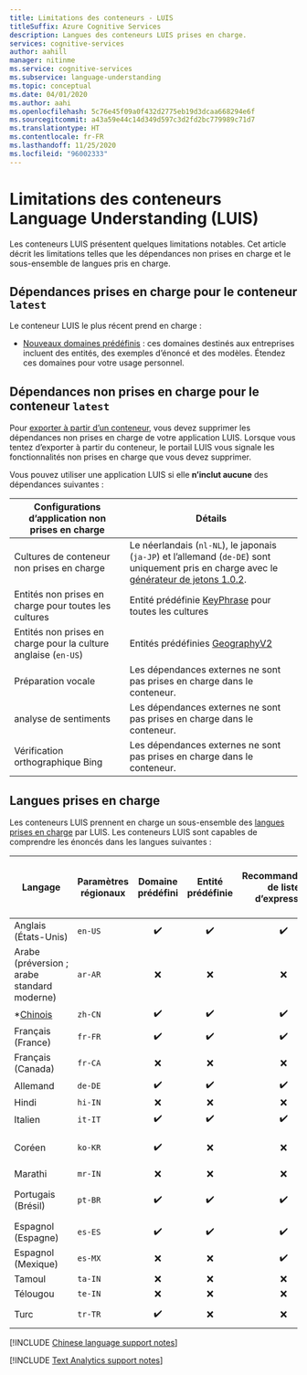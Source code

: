 ```yaml
---
title: Limitations des conteneurs - LUIS
titleSuffix: Azure Cognitive Services
description: Langues des conteneurs LUIS prises en charge.
services: cognitive-services
author: aahill
manager: nitinme
ms.service: cognitive-services
ms.subservice: language-understanding
ms.topic: conceptual
ms.date: 04/01/2020
ms.author: aahi
ms.openlocfilehash: 5c76e45f09a0f432d2775eb19d3dcaa668294e6f
ms.sourcegitcommit: a43a59e44c14d349d597c3d2fd2bc779989c71d7
ms.translationtype: HT
ms.contentlocale: fr-FR
ms.lasthandoff: 11/25/2020
ms.locfileid: "96002333"
---
```

# <a name="language-understanding-luis-container-limitations"></a>Limitations des conteneurs Language Understanding (LUIS)

Les conteneurs LUIS présentent quelques limitations notables. Cet article décrit les limitations telles que les dépendances non prises en charge et le sous-ensemble de langues pris en charge.

## <a name="supported-dependencies-for-latest-container"></a>Dépendances prises en charge pour le conteneur `latest`

Le conteneur LUIS le plus récent prend en charge :

* [Nouveaux domaines prédéfinis](luis-reference-prebuilt-domains.md) : ces domaines destinés aux entreprises incluent des entités, des exemples d’énoncé et des modèles. Étendez ces domaines pour votre usage personnel.

## <a name="unsupported-dependencies-for-latest-container"></a>Dépendances non prises en charge pour le conteneur `latest`

Pour [exporter à partir d’un conteneur](luis-container-howto.md#export-packaged-app-from-luis), vous devez supprimer les dépendances non prises en charge de votre application LUIS. Lorsque vous tentez d’exporter à partir du conteneur, le portail LUIS vous signale les fonctionnalités non prises en charge que vous devez supprimer.

Vous pouvez utiliser une application LUIS si elle **n’inclut aucune** des dépendances suivantes :

Configurations d’application non prises en charge|Détails|
|--|--|
|Cultures de conteneur non prises en charge| Le néerlandais (`nl-NL`), le japonais (`ja-JP`) et l’allemand (`de-DE`) sont uniquement pris en charge avec le [générateur de jetons 1.0.2](luis-language-support.md#custom-tokenizer-versions).|
|Entités non prises en charge pour toutes les cultures|Entité prédéfinie [KeyPhrase](luis-reference-prebuilt-keyphrase.md) pour toutes les cultures|
|Entités non prises en charge pour la culture anglaise (`en-US`)|Entités prédéfinies [GeographyV2](luis-reference-prebuilt-geographyV2.md)|
|Préparation vocale|Les dépendances externes ne sont pas prises en charge dans le conteneur.|
|analyse de sentiments|Les dépendances externes ne sont pas prises en charge dans le conteneur.|
|Vérification orthographique Bing|Les dépendances externes ne sont pas prises en charge dans le conteneur.|

## <a name="languages-supported"></a>Langues prises en charge

Les conteneurs LUIS prennent en charge un sous-ensemble des [langues prises en charge](luis-language-support.md#languages-supported) par LUIS. Les conteneurs LUIS sont capables de comprendre les énoncés dans les langues suivantes :

| Langage | Paramètres régionaux | Domaine prédéfini | Entité prédéfinie | Recommandations de liste d’expression | \**[Analyse de texte](../text-analytics/language-support.md)<br>(Sentiment et<br>mots clés)|
|--|--|:--:|:--:|:--:|:--:|
| Anglais (États-Unis) | `en-US` | ✔️ | ✔️ | ✔️ | ✔️ |
| Arabe (préversion ; arabe standard moderne) |`ar-AR`|❌|❌|❌|❌|
| *[Chinois](#chinese-support-notes) |`zh-CN` | ✔️ | ✔️ | ✔️ | ❌ |
| Français (France) |`fr-FR` | ✔️ | ✔️ | ✔️ | ✔️ |
| Français (Canada) |`fr-CA` | ❌ | ❌ | ❌ | ✔️ |
| Allemand |`de-DE` | ✔️ | ✔️ | ✔️ | ✔️ |
| Hindi | `hi-IN`| ❌ | ❌ | ❌ | ❌ |
| Italien |`it-IT` | ✔️ | ✔️ | ✔️ | ✔️ |
| Coréen |`ko-KR` | ✔️ | ❌ | ❌ | *Expression clé* uniquement |
| Marathi | `mr-IN`|❌|❌|❌|❌|
| Portugais (Brésil) |`pt-BR` | ✔️ | ✔️ | ✔️ | pas toutes les sous-cultures |
| Espagnol (Espagne) |`es-ES` | ✔️ | ✔️ |✔️|✔️|
| Espagnol (Mexique)|`es-MX` | ❌ | ❌ |✔️|✔️|
| Tamoul | `ta-IN`|❌|❌|❌|❌|
| Télougou | `te-IN`|❌|❌|❌|❌|
| Turc | `tr-TR` |✔️| ❌ | ❌ | *Sentiment* uniquement |

[!INCLUDE [Chinese language support notes](includes/chinese-language-support-notes.md)]

[!INCLUDE [Text Analytics support notes](includes/text-analytics-support-notes.md)]
